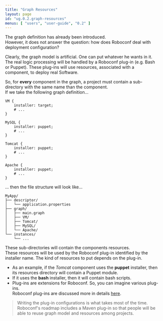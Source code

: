 ```yaml
---
title: "Graph Resources"
layout: page
id: "ug.0.2.graph-resources"
menus: [ "users", "user-guide", "0.2" ]
---
```


The graph definition has already been introduced.  
However, it does not answer the question: how does Roboconf deal with deployment configuration?

Clearly, the graph model is artificial. One can put whatever he wants in it.  
The real logic processing will be handled by a Roboconf plug-in (e.g. Bash or Puppet). These plug-ins will
use resources, associated with a component, to deploy real Software.

So, for **every** component in the graph, a project must contain a sub-directory with the same name than the component.  
If we take the following graph definition...

	VM {
		installer: target;
		# ...
	}
	
	MySQL {
		installer: puppet;
		# ...
	}
	
	Tomcat {
		installer: puppet;
		# ...
	}
	
	Apache {
		installer: puppet;
		# ...
	}

... then the file structure will look like...

	MyApp/
	├── descriptor/
	│   └── application.properties
	├── graph/
	│   ├── main.graph
	│   ├── VM/
	│   ├── Tomcat/
	│   ├── MySQL/
	│   └── Apache/
	└── instances/
    	└── ...

These sub-directories will contain the components resources.  
These resources will be used by the Roboconf plug-in identified by the installer name.
The kind of resources to put depends on the plug-in.

* As an example, if the *Tomcat* component uses the **puppet** installer, then its resources directory
will contain a Puppet module.
* If it uses the **bash** installer, then it will contain bash scripts.
* Plug-ins are extensions for Roboconf. So, you can imagine various plug-ins.  
Roboconf plug-ins are discussed more in details [here](plugins.html).

> Writing the plug-in configurations is what takes most of the time.  
> Roboconf's roadmap includes a Maven plug-in so that people will be able to reuse graph model and resources
> among projects.
